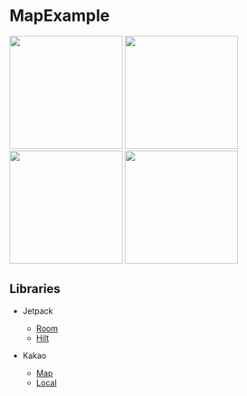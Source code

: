 # MapExample

<div>
<img width="200" src="https://user-images.githubusercontent.com/32588087/216824355-9cfbdfed-6e28-470b-950a-19d61931b131.jpeg">
<img width="200" src="https://user-images.githubusercontent.com/32588087/216824370-268c22b1-05ec-4598-810a-810cbf876ac4.jpeg">
<img width="200" src="https://user-images.githubusercontent.com/32588087/216824368-dc4d0c46-f915-4234-95c0-b7dac408dc21.jpeg">
<img width="200" src="https://user-images.githubusercontent.com/32588087/216824366-5d8ffd18-35e8-48a1-a545-dccfca487782.jpeg">
</div>

## Libraries

- Jetpack
    - [Room](https://developer.android.com/jetpack/androidx/releases/room?hl=ko)
    - [Hilt](https://developer.android.com/jetpack/androidx/releases/hilt?hl=ko)

- Kakao
    - [Map](https://apis.map.kakao.com/android/guide/)
    - [Local](https://developers.kakao.com/docs/latest/ko/local/dev-guide)
